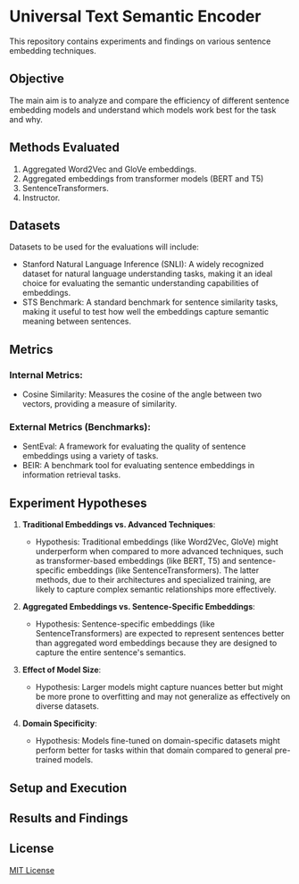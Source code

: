 # Universal Text Semantic Encoder

This repository contains experiments and findings on various sentence embedding techniques.

## Objective

The main aim is to analyze and compare the efficiency of different sentence embedding models and understand which models work best for the task and why.

## Methods Evaluated

1. Aggregated Word2Vec and GloVe embeddings.
2. Aggregated embeddings from transformer models (BERT and T5)
3. SentenceTransformers.
4. Instructor.

## Datasets

Datasets to be used for the evaluations will include:

- Stanford Natural Language Inference (SNLI): A widely recognized dataset for natural language understanding tasks, making it an ideal choice for evaluating the semantic understanding capabilities of embeddings.
- STS Benchmark: A standard benchmark for sentence similarity tasks, making it useful to test how well the embeddings capture semantic meaning between sentences.

## Metrics

### Internal Metrics:

- Cosine Similarity: Measures the cosine of the angle between two vectors, providing a measure of similarity.

### External Metrics (Benchmarks):

- SentEval: A framework for evaluating the quality of sentence embeddings using a variety of tasks.
- BEIR: A benchmark tool for evaluating sentence embeddings in information retrieval tasks.

## Experiment Hypotheses

1. **Traditional Embeddings vs. Advanced Techniques**:
    - Hypothesis: Traditional embeddings (like Word2Vec, GloVe) might underperform when compared to more advanced techniques, such as transformer-based embeddings (like BERT, T5) and sentence-specific embeddings (like SentenceTransformers). The latter methods, due to their architectures and specialized training, are likely to capture complex semantic relationships more effectively.
    
2. **Aggregated Embeddings vs. Sentence-Specific Embeddings**:
    - Hypothesis: Sentence-specific embeddings (like SentenceTransformers) are expected to represent sentences better than aggregated word embeddings because they are designed to capture the entire sentence's semantics.

3. **Effect of Model Size**:
    - Hypothesis: Larger models might capture nuances better but might be more prone to overfitting and may not generalize as effectively on diverse datasets.

4. **Domain Specificity**:
    - Hypothesis: Models fine-tuned on domain-specific datasets might perform better for tasks within that domain compared to general pre-trained models.

## Setup and Execution


## Results and Findings


## License

[MIT License](LICENSE)
